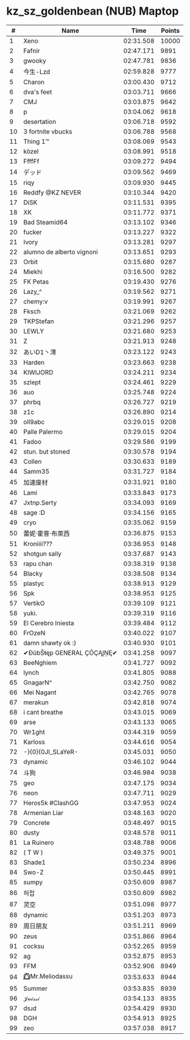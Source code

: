 # kz_sz_goldenbean (NUB) Maptop

|  # | Name | Time | Points |
|-------------- | -------------- | -------------- | -------------- | 
| 1 | Xeno | 02:31.508 | 10000 | 
| 2 | Fafnir | 02:47.171 | 9891 | 
| 3 | gwooky | 02:47.781 | 9836 | 
| 4 | 今生-Lzd | 02:59.828 | 9777 | 
| 5 | Charon | 03:00.430 | 9712 | 
| 6 | dva's feet | 03:03.711 | 9666 | 
| 7 | CMJ | 03:03.875 | 9642 | 
| 8 | p | 03:04.062 | 9618 | 
| 9 | desertation | 03:06.718 | 9592 | 
| 10 | 3 fortnite vbucks | 03:06.788 | 9568 | 
| 11 | Thing 1™ | 03:08.069 | 9543 | 
| 12 | közel | 03:08.991 | 9518 | 
| 13 | FfffFf | 03:09.272 | 9494 | 
| 14 | デッド | 03:09.562 | 9469 | 
| 15 | riqy | 03:09.930 | 9445 | 
| 16 | Reddfy @KZ NEVER | 03:10.344 | 9420 | 
| 17 | DiSK | 03:11.531 | 9395 | 
| 18 | XK | 03:11.772 | 9371 | 
| 19 | Bad Steamid64 | 03:13.102 | 9346 | 
| 20 | fucker | 03:13.227 | 9322 | 
| 21 | Ivory | 03:13.281 | 9297 | 
| 22 | alumno de alberto vignoni | 03:13.651 | 9293 | 
| 23 | Orbit | 03:15.680 | 9287 | 
| 24 | Miekhi | 03:16.500 | 9282 | 
| 25 | FK Petas | 03:19.430 | 9276 | 
| 26 | Lazy_^ | 03:19.562 | 9271 | 
| 27 | chemy:v | 03:19.991 | 9267 | 
| 28 | Fksch | 03:21.069 | 9262 | 
| 29 | TKPStefan | 03:21.296 | 9257 | 
| 30 | LEWLY | 03:21.680 | 9253 | 
| 31 | Z | 03:21.913 | 9248 | 
| 32 | あいD1丶澪 | 03:23.122 | 9243 | 
| 33 | Harden | 03:23.663 | 9238 | 
| 34 | KIWIJORD | 03:24.211 | 9234 | 
| 35 | szlept | 03:24.461 | 9229 | 
| 36 | auo | 03:25.748 | 9224 | 
| 37 | phrbq | 03:26.727 | 9219 | 
| 38 | z1c | 03:26.890 | 9214 | 
| 39 | oll9abc | 03:29.015 | 9208 | 
| 40 | Palle Palermo | 03:29.015 | 9204 | 
| 41 | Fadoo | 03:29.586 | 9199 | 
| 42 | stun. but stoned | 03:30.578 | 9194 | 
| 43 | Collen | 03:30.633 | 9189 | 
| 44 | Samm35 | 03:31.727 | 9184 | 
| 45 | 加速废材 | 03:31.921 | 9180 | 
| 46 | Lami | 03:33.843 | 9173 | 
| 47 | Jxtnp.Serty | 03:34.093 | 9169 | 
| 48 | sage :D | 03:34.156 | 9165 | 
| 49 | cryo | 03:35.062 | 9159 | 
| 50 | 蕾妮·霍普·布萊西 | 03:36.875 | 9153 | 
| 51 | Kroniiii??? | 03:36.953 | 9148 | 
| 52 | shotgun sally | 03:37.687 | 9143 | 
| 53 | rapu chan | 03:38.319 | 9138 | 
| 54 | Blacky | 03:38.508 | 9134 | 
| 55 | plastyc | 03:38.913 | 9129 | 
| 56 | Spk | 03:38.953 | 9125 | 
| 57 | VertikO | 03:39.109 | 9121 | 
| 58 | yuki. | 03:39.319 | 9116 | 
| 59 | El Cerebro Iniesta | 03:39.484 | 9112 | 
| 60 | FrOzeN | 03:40.022 | 9107 | 
| 61 | damn shawty ok :) | 03:40.930 | 9101 | 
| 62 | ✔ĐûbŠŧęp GENERAL ÇŌÇĄĮŅĘ✔ | 03:41.258 | 9097 | 
| 63 | BeeNghiem | 03:41.727 | 9092 | 
| 64 | lynch | 03:41.805 | 9088 | 
| 65 | GnagarN^ | 03:42.750 | 9082 | 
| 66 | Mei Nagant | 03:42.765 | 9078 | 
| 67 | merakun | 03:42.818 | 9074 | 
| 68 | i cant breathe | 03:43.015 | 9069 | 
| 69 | arse | 03:43.133 | 9065 | 
| 70 | Wr1ght | 03:44.319 | 9059 | 
| 71 | Karloss | 03:44.616 | 9054 | 
| 72 | -}{0}{0JI_SLaYeR- | 03:45.031 | 9050 | 
| 73 | dynamic | 03:46.102 | 9044 | 
| 74 | 斗狗 | 03:46.984 | 9038 | 
| 75 | geo | 03:47.175 | 9034 | 
| 76 | neon | 03:47.711 | 9029 | 
| 77 | Heros5k #ClashGG | 03:47.953 | 9024 | 
| 78 | Armenian Liar | 03:48.163 | 9020 | 
| 79 | Concrete | 03:48.497 | 9015 | 
| 80 | dusty | 03:48.578 | 9011 | 
| 81 | La Ruinero | 03:48.788 | 9006 | 
| 82 | ( T W ) | 03:49.375 | 9001 | 
| 83 | Shade1 | 03:50.234 | 8996 | 
| 84 | Swo-Z | 03:50.445 | 8991 | 
| 85 | sumpy | 03:50.609 | 8987 | 
| 86 | 허접 | 03:50.609 | 8982 | 
| 87 | 灵空 | 03:51.098 | 8977 | 
| 88 | dynamic | 03:51.203 | 8973 | 
| 89 | 周日朋友 | 03:51.211 | 8969 | 
| 90 | zeus | 03:51.866 | 8964 | 
| 91 | cocksu | 03:52.265 | 8959 | 
| 92 | ag | 03:52.875 | 8953 | 
| 93 | FFM | 03:52.906 | 8949 | 
| 94 | ⭕⃤Mr.Meliodassu | 03:53.633 | 8944 | 
| 95 | Summer | 03:53.835 | 8939 | 
| 96 | 𝒥𝓊𝒾𝓈𝓈𝒾 | 03:54.133 | 8935 | 
| 97 | dsɹd | 03:54.429 | 8930 | 
| 98 | DGH | 03:54.913 | 8925 | 
| 99 | zeo | 03:57.038 | 8917 | 

